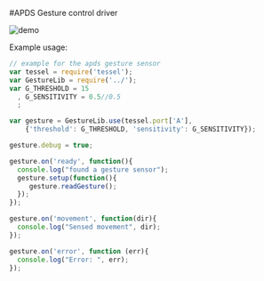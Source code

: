 #APDS Gesture control driver

![demo](https://s3.amazonaws.com/technicalmachine-assets/gifs/apds.gif)

Example usage:

```js
// example for the apds gesture sensor
var tessel = require('tessel');
var GestureLib = require('../');
var G_THRESHOLD = 15
  , G_SENSITIVITY = 0.5//0.5
  ;

var gesture = GestureLib.use(tessel.port['A'], 
	{'threshold': G_THRESHOLD, 'sensitivity': G_SENSITIVITY});

gesture.debug = true;

gesture.on('ready', function(){
  console.log("found a gesture sensor");
  gesture.setup(function(){
     gesture.readGesture();
  });
});

gesture.on('movement', function(dir){
  console.log("Sensed movement", dir);
});

gesture.on('error', function (err){
  console.log("Error: ", err);
});
```
